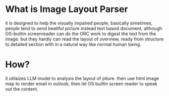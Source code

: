 # What is Image Layout Parser
  it is designed to help the visually impaired people,  basically simetimes, people tend to send beatiful picture instead text based document,  although OS-builtin screenreader can do the ORC work to digest the text from the image.
  but they hardly can read the layout of overview, ready from structure to detailed section with in a natural way like normal human being.
# How?
  it utilaizes LLM model to analysis the layout of piture. then use html image map to render email in outlook, then let OS builtin screen reader to speak out the content.
